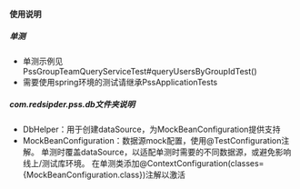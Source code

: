 #### 使用说明 
##### 单测
* 单测示例见PssGroupTeamQueryServiceTest#queryUsersByGroupIdTest()
* 需要使用spring环境的测试请继承PssApplicationTests
##### com.redsipder.pss.db文件夹说明
* DbHelper：用于创建dataSource，为MockBeanConfiguration提供支持
* MockBeanConfiguration：数据源mock配置，使用@TestConfiguration注解。
单测时覆盖dataSource，以适配单测时需要的不同数据源，或避免影响线上/测试库环境。
在单测类添加@ContextConfiguration(classes={MockBeanConfiguration.class})注解以激活

